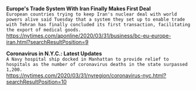 **Europe's Trade System With Iran Finally Makes First Deal**\
`European countries trying to keep Iran's nuclear deal with world powers alive said Tuesday that a system they set up to enable trade with Tehran has finally concluded its first transaction, facilitating the export of medical goods.`\
https://nytimes.com/aponline/2020/03/31/business/bc-eu-europe-iran.html?searchResultPosition=9

**Coronavirus in N.Y.C.: Latest Updates**\
`A Navy hospital ship docked in Manhattan to provide relief to hospitals as the number of coronavirus deaths in the state surpassed 1,200.`\
https://nytimes.com/2020/03/31/nyregion/coronavirus-nyc.html?searchResultPosition=10

